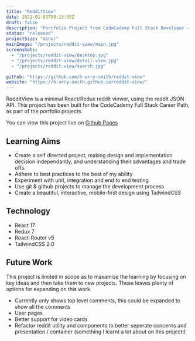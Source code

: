 ```yaml
---
title: "RedditView"
date: 2021-01-03T09:15:05Z
draft: false
description: "Portfolio Project from CodeCademy Full Stack Developer - Create a React SPA that uses the JSON API for reddit. Includes subreddit pages, search, top-level comments and special handling of post types."
status: "released"
projectSize: "minor"
mainImage: "/projects/reddit-view/main.jpg"
screenshots:
  - "/projects/reddit-view/desktop.jpg"
  - "/projects/reddit-view/detail-view.jpg"
  - "/projects/reddit-view/search.jpg"

github: "https://github.com/h-arry-smith/reddit-view"
website: "https://h-arry-smith.github.io/reddit-view/"
---
```


RedditView is a minimal React/Redux reddit viewer, using the reddit JSON API. This project has been built for the CodeCademy Full Stack Career Path, as part of the portfolio projects.

You can view this project live on [Github Pages](https://h-arry-smith.github.io/reddit-view/)

## Learning Aims
* Create a self directed project, making design and implementation decision independantly, and understanding their advantages and trade offs.
* Adhere to best practices to the best of my ability
* Experiment with unit, integration and end to end testing
* Use git & github projects to manage the development process
* Create a beautiful, interactive, mobile-first design using TailwindCSS

## Technology
* React 17
* Redux 7
* React-Router v5
* TailwindCSS 2.0

## Future Work
This project is limited in scope as to maxamise the learning by focusing on key ideas and then take them to new projects. These leaves plenty of options for expanding on this work.
* Currently only shows top level comments, this could be expanded to show all the comments
* User pages
* Better support for video cards
* Refactor reddit utility and components to better seperate concerns and presentation / container (something I learnt a lot about on this project!)